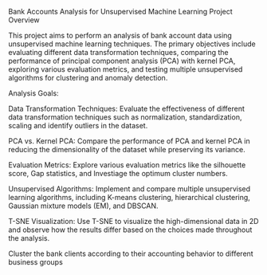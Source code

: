 
Bank Accounts Analysis for Unsupervised Machine Learning Project Overview

This project aims to perform an analysis of bank account data using unsupervised machine learning techniques. The primary objectives include evaluating different data transformation techniques, comparing the performance of principal component analysis (PCA) with kernel PCA, exploring various evaluation metrics, and testing multiple unsupervised algorithms for clustering and anomaly detection.


Analysis Goals:

Data Transformation Techniques: Evaluate the effectiveness of different data transformation techniques such as normalization, standardization, scaling and identify outliers in the dataset.

PCA vs. Kernel PCA: Compare the performance of PCA and kernel PCA in reducing the dimensionality of the dataset while preserving its variance.

Evaluation Metrics: Explore various evaluation metrics like the silhouette score, Gap statistics, and Investiage the optimum cluster numbers.

Unsupervised Algorithms: Implement and compare multiple unsupervised learning algorithms, including K-means clustering, hierarchical clustering, Gaussian mixture models (EM), and DBSCAN.

T-SNE Visualization: Use T-SNE to visualize the high-dimensional data in 2D  and observe how the results differ based on the choices made throughout the analysis.

Cluster the bank clients according to their accounting behavior to different business groups

